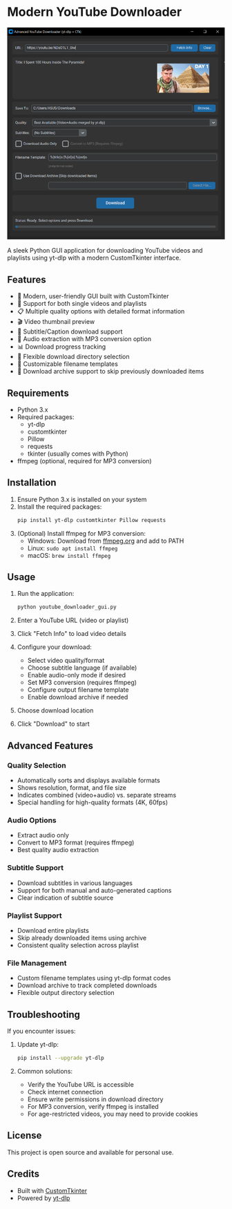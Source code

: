 # Modern YouTube Downloader

![YouTube Downloader Screenshot](screenshot.PNG)

A sleek Python GUI application for downloading YouTube videos and playlists using yt-dlp with a modern CustomTkinter interface.

## Features

- 🎯 Modern, user-friendly GUI built with CustomTkinter
- 🎥 Support for both single videos and playlists
- 📋 Multiple quality options with detailed format information
- 🎬 Video thumbnail preview
- 📝 Subtitle/Caption download support
- 🎵 Audio extraction with MP3 conversion option
- 📊 Download progress tracking
- 📁 Flexible download directory selection
- 📝 Customizable filename templates
- 🔄 Download archive support to skip previously downloaded items

## Requirements

- Python 3.x
- Required packages:
  - yt-dlp
  - customtkinter
  - Pillow
  - requests
  - tkinter (usually comes with Python)
- ffmpeg (optional, required for MP3 conversion)

## Installation

1. Ensure Python 3.x is installed on your system
2. Install the required packages:
   ```bash
   pip install yt-dlp customtkinter Pillow requests
   ```
3. (Optional) Install ffmpeg for MP3 conversion:
   - Windows: Download from [ffmpeg.org](https://ffmpeg.org/) and add to PATH
   - Linux: `sudo apt install ffmpeg`
   - macOS: `brew install ffmpeg`

## Usage

1. Run the application:
   ```bash
   python youtube_downloader_gui.py
   ```

2. Enter a YouTube URL (video or playlist)
3. Click "Fetch Info" to load video details
4. Configure your download:
   - Select video quality/format
   - Choose subtitle language (if available)
   - Enable audio-only mode if desired
   - Set MP3 conversion (requires ffmpeg)
   - Configure output filename template
   - Enable download archive if needed
5. Choose download location
6. Click "Download" to start

## Advanced Features

### Quality Selection
- Automatically sorts and displays available formats
- Shows resolution, format, and file size
- Indicates combined (video+audio) vs. separate streams
- Special handling for high-quality formats (4K, 60fps)

### Audio Options
- Extract audio only
- Convert to MP3 format (requires ffmpeg)
- Best quality audio extraction

### Subtitle Support
- Download subtitles in various languages
- Support for both manual and auto-generated captions
- Clear indication of subtitle source

### Playlist Support
- Download entire playlists
- Skip already downloaded items using archive
- Consistent quality selection across playlist

### File Management
- Custom filename templates using yt-dlp format codes
- Download archive to track completed downloads
- Flexible output directory selection

## Troubleshooting

If you encounter issues:

1. Update yt-dlp:
   ```bash
   pip install --upgrade yt-dlp
   ```

2. Common solutions:
   - Verify the YouTube URL is accessible
   - Check internet connection
   - Ensure write permissions in download directory
   - For MP3 conversion, verify ffmpeg is installed
   - For age-restricted videos, you may need to provide cookies

## License

This project is open source and available for personal use.

## Credits

- Built with [CustomTkinter](https://github.com/TomSchimansky/CustomTkinter)
- Powered by [yt-dlp](https://github.com/yt-dlp/yt-dlp)
